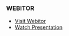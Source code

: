 ### WEBITOR
- [Visit Webitor](http://webitorr.netlify.app/)
- [Watch Presentation](https://www.youtube.com/watch?v=LfCKm28LS4c&ab_channel=MustafaArinmis)
